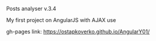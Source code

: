Posts analyser v.3.4

My first project on AngularJS with AJAX use



gh-pages link: https://ostapkoverko.github.io/AngularY01/